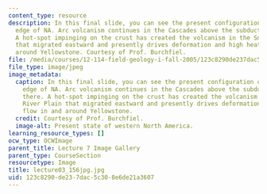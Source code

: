 ```yaml
---
content_type: resource
description: In this final slide, you can see the present configuration of the western
  edge of NA. Arc volcanism continues in the Cascades above the subduction zone there.
  A hot-spot impinging on the crust has created the volcanism in the Snake River Plain
  that migrated eastward and presently drives deformation and high heat flow in and
  around Yellowstone. Courtesy of Prof. Burchfiel.
file: /media/courses/12-114-field-geology-i-fall-2005/123c8290de237dac5c308e6de21a3607_lecture03_156jpg.jpg
file_type: image/jpeg
image_metadata:
  caption: In this final slide, you can see the present configuration of the western
    edge of NA. Arc volcanism continues in the Cascades above the subduction zone
    there. A hot-spot impinging on the crust has created the volcanism in the Snake
    River Plain that migrated eastward and presently drives deformation and high heat
    flow in and around Yellowstone.
  credit: Courtesy of Prof. Burchfiel.
  image-alt: Present state of western North America.
learning_resource_types: []
ocw_type: OCWImage
parent_title: Lecture 7 Image Gallery
parent_type: CourseSection
resourcetype: Image
title: lecture03_156jpg.jpg
uid: 123c8290-de23-7dac-5c30-8e6de21a3607
---
```

